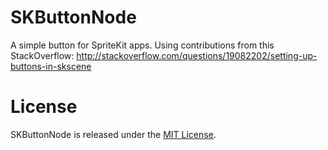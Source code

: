 # SKButtonNode
A simple button for SpriteKit apps. Using contributions from this StackOverflow: http://stackoverflow.com/questions/19082202/setting-up-buttons-in-skscene
 
# License
SKButtonNode is released under the [MIT License](https://github.com/morganwesemann/SKButtonNode/blob/master/LICENSE.md).

